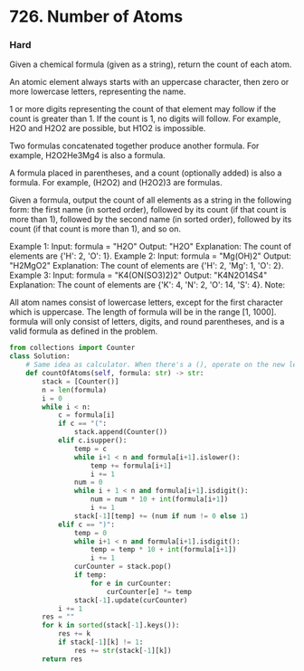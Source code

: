 # 726. Number of Atoms
### Hard
Given a chemical formula (given as a string), return the count of each atom.

An atomic element always starts with an uppercase character, then zero or more lowercase letters, representing the name.

1 or more digits representing the count of that element may follow if the count is greater than 1. If the count is 1, no digits will follow. For example, H2O and H2O2 are possible, but H1O2 is impossible.

Two formulas concatenated together produce another formula. For example, H2O2He3Mg4 is also a formula.

A formula placed in parentheses, and a count (optionally added) is also a formula. For example, (H2O2) and (H2O2)3 are formulas.

Given a formula, output the count of all elements as a string in the following form: the first name (in sorted order), followed by its count (if that count is more than 1), followed by the second name (in sorted order), followed by its count (if that count is more than 1), and so on.

Example 1:
Input: 
formula = "H2O"
Output: "H2O"
Explanation: 
The count of elements are {'H': 2, 'O': 1}.
Example 2:
Input: 
formula = "Mg(OH)2"
Output: "H2MgO2"
Explanation: 
The count of elements are {'H': 2, 'Mg': 1, 'O': 2}.
Example 3:
Input: 
formula = "K4(ON(SO3)2)2"
Output: "K4N2O14S4"
Explanation: 
The count of elements are {'K': 4, 'N': 2, 'O': 14, 'S': 4}.
Note:

All atom names consist of lowercase letters, except for the first character which is uppercase.
The length of formula will be in the range [1, 1000].
formula will only consist of letters, digits, and round parentheses, and is a valid formula as defined in the problem.


```python
from collections import Counter
class Solution:
    # Same idea as calculator. When there's a (), operate on the new level in the stack
    def countOfAtoms(self, formula: str) -> str:
        stack = [Counter()]
        n = len(formula)
        i = 0
        while i < n:
            c = formula[i]
            if c == "(":
                stack.append(Counter())
            elif c.isupper():
                temp = c
                while i+1 < n and formula[i+1].islower():
                    temp += formula[i+1]
                    i += 1
                num = 0
                while i + 1 < n and formula[i+1].isdigit():
                    num = num * 10 + int(formula[i+1])
                    i += 1
                stack[-1][temp] += (num if num != 0 else 1)
            elif c == ")":
                temp = 0
                while i+1 < n and formula[i+1].isdigit():
                    temp = temp * 10 + int(formula[i+1])
                    i += 1
                curCounter = stack.pop()
                if temp:
                    for e in curCounter:
                        curCounter[e] *= temp
                stack[-1].update(curCounter) 
            i += 1
        res = ""
        for k in sorted(stack[-1].keys()):
            res += k
            if stack[-1][k] != 1:
                res += str(stack[-1][k])
        return res
```